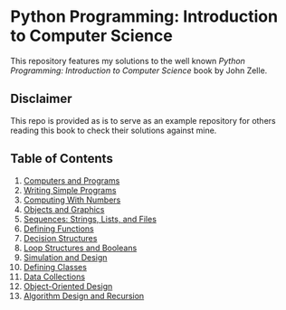 # Python Programming: Introduction to Computer Science

This repository features my solutions to the well known *Python Programming: Introduction to Computer Science* book by John Zelle.

## Disclaimer

This repo is provided as is to serve as an example repository for others reading this book to check their solutions against mine.

## Table of Contents

1. [Computers and Programs](https://github.com/ktavabi/PPIC-Zelle/chapter01)
2. [Writing Simple Programs](https://github.com/ktavabi/PPIC-Zelle/chapter02)
3. [Computing With Numbers](https://github.com/ktavabi/PPIC-Zelle/chapter03)
4. [Objects and Graphics](https://github.com/ktavabi/PPIC-Zelle/chapter04)
5. [Sequences: Strings, Lists, and Files](https://github.com/ktavabi/PPIC-Zelle/chapter05)
6. [Defining Functions](https://github.com/ktavabi/PPIC-Zelle/chapter06)
7. [Decision Structures](https://github.com/ktavabi/PPIC-Zelle/chapter07)
8. [Loop Structures and Booleans](https://github.com/ktavabi/PPIC-Zelle/chapter08)
9. [Simulation and Design](https://github.com/ktavabi/PPIC-Zelle/chapter09)
10. [Defining Classes](https://github.com/ktavabi/PPIC-Zelle/chapter10)
11. [Data Collections](https://github.com/ktavabi/PPIC-Zelle/chapter11)
12. [Object-Oriented Design](https://github.com/ktavabi/PPIC-Zelle/chapter12)
13. [Algorithm Design and Recursion](https://github.com/ktavabi/PPIC-Zelle/chapter13)
